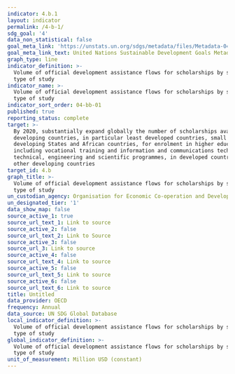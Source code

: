 ```yaml
---
indicator: 4.b.1
layout: indicator
permalink: /4-b-1/
sdg_goal: '4'
data_non_statistical: false
goal_meta_link: 'https://unstats.un.org/sdgs/metadata/files/Metadata-04-0B-01.pdf'
goal_meta_link_text: United Nations Sustainable Development Goals Metadata (PDF 211 KB)
graph_type: line
indicator_definition: >-
  Volume of official development assistance flows for scholarships by sector and
  type of study
indicator_name: >-
  Volume of official development assistance flows for scholarships by sector and
  type of study
indicator_sort_order: 04-bb-01
published: true
reporting_status: complete
target: >-
  By 2020, substantially expand globally the number of scholarships available to
  developing countries, in particular least developed countries, small island
  developing States and African countries, for enrolment in higher education,
  including vocational training and information and communications technology,
  technical, engineering and scientific programmes, in developed countries and
  other developing countries
target_id: 4.b
graph_title: >-
  Volume of official development assistance flows for scholarships by sector and
  type of study
un_custodian_agency: Organisation for Economic Co-operation and Development (OECD)
un_designated_tier: '1'
data_show_map: false
source_active_1: true
source_url_text_1: Link to source
source_active_2: false
source_url_text_2: Link to Source
source_active_3: false
source_url_3: Link to source
source_active_4: false
source_url_text_4: Link to source
source_active_5: false
source_url_text_5: Link to source
source_active_6: false
source_url_text_6: Link to source
title: Untitled
data_provider: OECD
frequency: Annual
data_source: UN SDG Global Database
local_indicator_definition: >-
  Volume of official development assistance flows for scholarships by sector and
  type of study
global_indicator_definition: >-
  Volume of official development assistance flows for scholarships by sector and
  type of study
unit_of_measurement: Million USD (constant)
---
```

